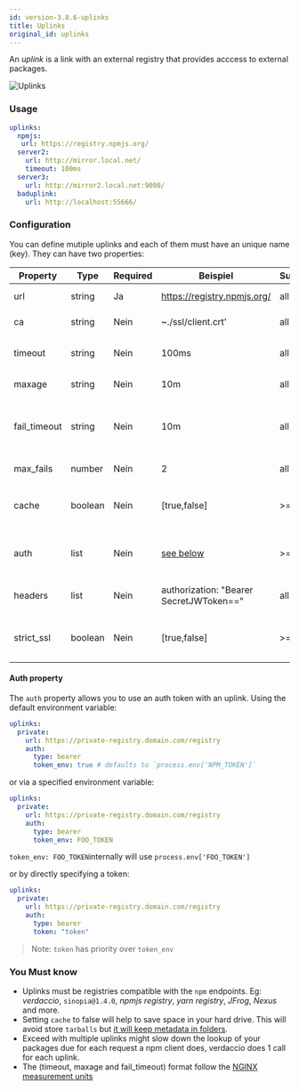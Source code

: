 ```yaml
---
id: version-3.8.6-uplinks
title: Uplinks
original_id: uplinks
---
```


An *uplink* is a link with an external registry that provides acccess to external packages.

![Uplinks](/img/uplinks.png)

### Usage

```yaml
uplinks:
  npmjs:
   url: https://registry.npmjs.org/
  server2:
    url: http://mirror.local.net/
    timeout: 100ms
  server3:
    url: http://mirror2.local.net:9000/
  baduplink:
    url: http://localhost:55666/
```

### Configuration

You can define mutiple uplinks and each of them must have an unique name (key). They can have two properties:

| Property     | Type    | Required | Beispiel                                | Support | Beschreibung                                                                                                               | Standard   |
| ------------ | ------- | -------- | --------------------------------------- | ------- | -------------------------------------------------------------------------------------------------------------------------- | ---------- |
| url          | string  | Ja       | https://registry.npmjs.org/             | all     | The registry url                                                                                                           | npmjs      |
| ca           | string  | Nein     | ~./ssl/client.crt'                      | all     | SSL path certificate                                                                                                       | No default |
| timeout      | string  | Nein     | 100ms                                   | all     | set new timeout for the request                                                                                            | 30s        |
| maxage       | string  | Nein     | 10m                                     | all     | limit maximun failure request                                                                                              | 2m         |
| fail_timeout | string  | Nein     | 10m                                     | all     | defines max time when a request becomes a failure                                                                          | 5m         |
| max_fails    | number  | Nein     | 2                                       | all     | limit maximun failure request                                                                                              | 2          |
| cache        | boolean | Nein     | [true,false]                            | >= 2.1  | cache all remote tarballs in storage                                                                                       | true       |
| auth         | list    | Nein     | [see below](uplinks.md#auth-property)   | >= 2.5  | assigns the header 'Authorization' [more info](http://blog.npmjs.org/post/118393368555/deploying-with-npm-private-modules) | disabled   |
| headers      | list    | Nein     | authorization: "Bearer SecretJWToken==" | all     | list of custom headers for the uplink                                                                                      | disabled   |
| strict_ssl   | boolean | Nein     | [true,false]                            | >= 3.0  | If true, requires SSL certificates be valid.                                                                               | true       |

#### Auth property

The `auth` property allows you to use an auth token with an uplink. Using the default environment variable:

```yaml
uplinks:
  private:
    url: https://private-registry.domain.com/registry
    auth:
      type: bearer
      token_env: true # defaults to `process.env['NPM_TOKEN']`   
```

or via a specified environment variable:

```yaml
uplinks:
  private:
    url: https://private-registry.domain.com/registry
    auth:
      type: bearer
      token_env: FOO_TOKEN
```

`token_env: FOO_TOKEN`internally will use `process.env['FOO_TOKEN']`

or by directly specifying a token:

```yaml
uplinks:
  private:
    url: https://private-registry.domain.com/registry
    auth:
      type: bearer
      token: "token"
```

> Note: `token` has priority over `token_env`

### You Must know

* Uplinks must be registries compatible with the `npm` endpoints. Eg: *verdaccio*, `sinopia@1.4.0`, *npmjs registry*, *yarn registry*, *JFrog*, *Nexus* and more.
* Setting `cache` to false will help to save space in your hard drive. This will avoid store `tarballs` but [it will keep metadata in folders](https://github.com/verdaccio/verdaccio/issues/391).
* Exceed with multiple uplinks might slow down the lookup of your packages due for each request a npm client does, verdaccio does 1 call for each uplink.
* The (timeout, maxage and fail_timeout) format follow the [NGINX measurement units](http://nginx.org/en/docs/syntax.html)